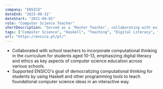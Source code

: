 ```yaml
---
company: "ENSICO"
dateEnd: "2023-08-31"
dateStart: "2021-09-01"
role: "Computer Science Teacher"
shortDescription: "Served as a 'Master Teacher', collaborating with existing school teachers to bring Computation Thinking classes to students aged 10-13 at multiple schools whilst promoting digital literacy and digital ethics."
tags: ["Computer Science", "Haskell", "Teaching", "Digital Literacy", "Computational Thinking"]
url: "https://ensico.pt/pt/"
---
```


- Collaborated with school teachers to incorporate computational thinking in the curriculum for students aged 10-13, emphasizing digital literacy and ethics as key aspects of computer science education across various schools.
- Supported ENSICO's goal of democratizing computational thinking for students by using Haskell and other programming tools to teach foundational computer science ideas in an interactive way.